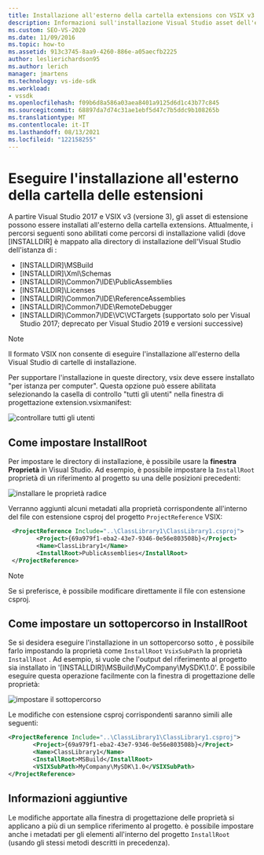 ```yaml
---
title: Installazione all'esterno della cartella extensions con VSIX v3 | Microsoft Docs
description: Informazioni sull'installazione Visual Studio asset dell'estensione SDK all'esterno della cartella extensions e sui percorsi validi.
ms.custom: SEO-VS-2020
ms.date: 11/09/2016
ms.topic: how-to
ms.assetid: 913c3745-8aa9-4260-886e-a05aecfb2225
author: leslierichardson95
ms.author: lerich
manager: jmartens
ms.technology: vs-ide-sdk
ms.workload:
- vssdk
ms.openlocfilehash: f09b6d8a586a03aea8401a9125d6d1c43b77c845
ms.sourcegitcommit: 68897da7d74c31ae1ebf5d47c7b5ddc9b108265b
ms.translationtype: MT
ms.contentlocale: it-IT
ms.lasthandoff: 08/13/2021
ms.locfileid: "122158255"
---
```

# <a name="install-outside-the-extensions-folder"></a>Eseguire l'installazione all'esterno della cartella delle estensioni

A partire Visual Studio 2017 e VSIX v3 (versione 3), gli asset di estensione possono essere installati all'esterno della cartella extensions. Attualmente, i percorsi seguenti sono abilitati come percorsi di installazione validi (dove [INSTALLDIR] è mappato alla directory di installazione dell'Visual Studio dell'istanza di :

* [INSTALLDIR]\MSBuild
* [INSTALLDIR]\Xml\Schemas
* [INSTALLDIR]\Common7\IDE\PublicAssemblies
* [INSTALLDIR]\Licenses
* [INSTALLDIR]\Common7\IDE\ReferenceAssemblies
* [INSTALLDIR]\Common7\IDE\RemoteDebugger
* [INSTALLDIR]\Common7\IDE\VC\VCTargets (supportato solo per Visual Studio 2017; deprecato per Visual Studio 2019 e versioni successive)

> [!NOTE]
> Il formato VSIX non consente di eseguire l'installazione all'esterno della Visual Studio di cartelle di installazione. 

Per supportare l'installazione in queste directory, vsix deve essere installato "per istanza per computer". Questa opzione può essere abilitata selezionando la casella di controllo "tutti gli utenti" nella finestra di progettazione extension.vsixmanifest:

![controllare tutti gli utenti](media/check-all-users.png)

## <a name="how-to-set-the-installroot"></a>Come impostare InstallRoot

Per impostare le directory di installazione, è possibile usare la **finestra Proprietà** in Visual Studio. Ad esempio, è possibile impostare la `InstallRoot` proprietà di un riferimento al progetto su una delle posizioni precedenti:

![installare le proprietà radice](media/install-root-properties.png)

Verranno aggiunti alcuni metadati alla proprietà corrispondente all'interno del file con estensione csproj del progetto `ProjectReference` VSIX:

```xml
 <ProjectReference Include="..\ClassLibrary1\ClassLibrary1.csproj">
        <Project>{69a979f1-eba2-43e7-9346-0e56e803508b}</Project>
        <Name>ClassLibrary1</Name>
        <InstallRoot>PublicAssemblies</InstallRoot>
 </ProjectReference>
```

> [!NOTE]
> Se si preferisce, è possibile modificare direttamente il file con estensione csproj.

## <a name="how-to-set-a-subpath-under-the-installroot"></a>Come impostare un sottopercorso in InstallRoot

Se si desidera eseguire l'installazione in un sottopercorso sotto , è possibile farlo impostando la proprietà come `InstallRoot` `VsixSubPath` la proprietà `InstallRoot` . Ad esempio, si vuole che l'output del riferimento al progetto sia installato in '[INSTALLDIR]\MSBuild\MyCompany\MySDK\1.0'. È possibile eseguire questa operazione facilmente con la finestra di progettazione delle proprietà:

![impostare il sottopercorso](media/set-subpath.png)

Le modifiche con estensione csproj corrispondenti saranno simili alle seguenti:

```xml
<ProjectReference Include="..\ClassLibrary1\ClassLibrary1.csproj">
       <Project>{69a979f1-eba2-43e7-9346-0e56e803508b}</Project>
       <Name>ClassLibrary1</Name>
       <InstallRoot>MSBuild</InstallRoot>
       <VSIXSubPath>MyCompany\MySDK\1.0</VSIXSubPath>
</ProjectReference>
```

## <a name="extra-information"></a>Informazioni aggiuntive

Le modifiche apportate alla finestra di progettazione delle proprietà si applicano a più di un semplice riferimento al progetto. è possibile impostare anche i metadati per gli elementi all'interno del progetto `InstallRoot` (usando gli stessi metodi descritti in precedenza).
